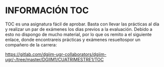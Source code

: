 # INFORMACIÓN TOC

TOC es una asignatura fácil de aprobar. Basta con llevar las prácticas al día y realizar un par de exámenes los dias previos a la evaluación. Debido a esto no dispongo de mucho material, por lo que os remito a el siguiente enlace, donde encontrareis prácticas y exámenes resueltospor un compañero de la carrera:

https://gitlab.com/dgiim-ugr-collaborators/dgiim-ugr/-/tree/master/DGIIM1/CUATRIMESTRE1/TOC